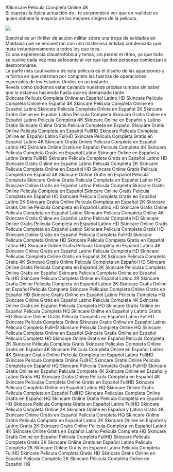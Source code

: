 #Skincare Pelicula Completa Online 4K  
Si esperas la típica actuación de , te sorprenderá ver que en realidad es  quien obtiene la mayoría de los mejores zingers de la película.  
  
[![](https://i.imgur.com/qSNzIqt.png)](https://movie.rssnews.media/urVhCgPF.php)  
  
Spectral es un thriller de acción militar sobre una tropa de soldados  en Moldavia que se encuentran con una misteriosa entidad condensada que mata instantáneamente a todos los que toca.  
Es una experiencia claustrofóbica y tensa, sin perder el ritmo, ya que todo se vuelve cada vez más sofocante al ver que las dos personas comienzan a desmoronarse.  
La parte más cautivadora de esta película es el diseño de las apariciones y la forma en que diezman por completo las fuerzas de operaciones especiales de los Estados Unidos en un instante.  
Revela cómo podemos estar cavando nuestras propias tumbas sin saber que lo estamos haciendo hasta que es demasiado tarde.  
Skincare Película Completa Online en Español Latino HD
Skincare Película Completa Online en Español 4K
Skincare Película Completa Online en Español Latino
Skincare Película Completa Online en Español 2K
Skincare Gratis Online en Español Latino Pelicula Completa
Skincare Gratis Online en Español Latino Pelicula Completa 4K
Skincare Online en Español y Latino Gratis
Skincare Online Gratis Pelicula Completa en Español
Skincare Gratis Online Pelicula Completa en Español FullHD
Skincare Película Completa Online en Español Latino FullHD
Skincare Película Completa Gratis en Español Latino 4K
Skincare Gratis Online Pelicula Completa en Español Latino HQ
Skincare Online Gratis en Español Pelicula Completa 4K
Skincare Película Completa Gratis en Español Latino
Skincare Online en Español y Latino Gratis FullHD
Skincare Película Completa Gratis en Español Latino HD
Skincare Gratis Online en Español Latino Pelicula Completa 2K
Skincare Película Completa Online en Español HD
Skincare Online Gratis Pelicula Completa en Español 4K
Skincare Online Gratis en Español Pelicula Completa
Skincare Online Gratis Pelicula Completa en Español Latino HQ
Skincare Online Gratis en Español Latino Pelicula Completa
Skincare Gratis Online Pelicula Completa en Español
Skincare Online Gratis Pelicula Completa en Español HD
Skincare Película Completa Gratis en Español Latino 2K
Skincare Gratis Online Pelicula Completa en Español 2K
Skincare Gratis Online Pelicula Completa en Español Latino HD
Skincare Gratis Online Pelicula Completa en Español Latino
Skincare Pelicula Completa Online 4K
Skincare Gratis Online en Español Latino Pelicula Completa HD
Skincare Online Gratis Pelicula Completa en Español Latino HD
Skincare Online Gratis Pelicula Completa en Español Latino
Skincare Pelicula Completa Gratis HQ
Skincare Online Gratis en Español Pelicula Completa FullHD
Skincare Pelicula Completa Online HD
Skincare Película Completa Gratis en Español Latino HQ
Skincare Online Gratis Pelicula Completa en Español Latino 4K
Skincare Online Gratis en Español Latino Pelicula Completa HD
Skincare Películas Completa Online Gratis en Español 2K
Skincare Pelicula Completa Gratis 4K
Skincare Gratis Online Pelicula Completa en Español HD
Skincare Online Gratis Pelicula Completa en Español 2K
Skincare Películas Completa Online Gratis en Español
Skincare Película Completa Online en Español FullHD
Skincare Película Completa Online en Español Latino 2K
Skincare Gratis Online Pelicula Completa en Español Latino 2K
Skincare Gratis Online en Español Pelicula Completa
Skincare Películas Completa Online Gratis en Español HD
Skincare Gratis Online en Español Latino Pelicula Completa HQ
Skincare Online Gratis en Español Latino Pelicula Completa 4K
Skincare Online Gratis en Español Pelicula Completa HD
Skincare Gratis Online en Español Pelicula Completa HQ
Skincare Online en Español y Latino Gratis HD
Skincare Online Gratis Pelicula Completa en Español Latino FullHD
Skincare Pelicula Completa Online
Skincare Gratis Online en Español Latino Pelicula Completa FullHD
Skincare Pelicula Completa Online HQ
Skincare Película Completa Online en Español
Skincare Gratis Online en Español Pelicula Completa HD
Skincare Online Gratis en Español Pelicula Completa 2K
Skincare Pelicula Completa Gratis
Skincare Películas Completa Online Gratis en Español 4K
Skincare Película Completa Online en Español Latino 4K
Skincare Gratis Online Pelicula Completa en Español Latino FullHD
Skincare Pelicula Completa Online FullHD
Skincare Gratis Online Pelicula Completa en Español HQ
Skincare Pelicula Completa Gratis FullHD
Skincare Gratis Online en Español Pelicula Completa 4K
Skincare Online en Español y Latino Gratis HQ
Skincare Gratis Online Pelicula Completa en Español 4K
Skincare Películas Completa Online Gratis en Español FullHD
Skincare Película Completa Online en Español Latino HQ
Skincare Online Gratis Pelicula Completa en Español FullHD
Skincare Películas Completa Online Gratis en Español HQ
Skincare Online Gratis Pelicula Completa en Español HQ
Skincare Película Completa Gratis en Español Latino FullHD
Skincare Pelicula Completa Online 2K
Skincare Online en Español y Latino Gratis 4K
Skincare Online Gratis en Español Pelicula Completa HQ
Skincare Online Gratis Pelicula Completa en Español Latino 2K
Skincare Online en Español y Latino Gratis 2K
Skincare Gratis Online Pelicula Completa en Español Latino 4K
Skincare Online Gratis en Español Latino Pelicula Completa HQ
Skincare Gratis Online en Español Pelicula Completa FullHD
Skincare Pelicula Completa Gratis 2K
Skincare Online Gratis en Español Latino Pelicula Completa 2K
Skincare Online Gratis en Español Latino Pelicula Completa FullHD
Skincare Pelicula Completa Gratis HD
Skincare Gratis Online en Español Pelicula Completa 2K
Skincare Película Completa Online en Español HQ